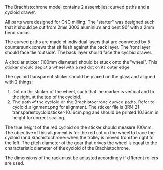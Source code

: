 The Brachistochrone model contains 2 assemblies: curved paths and a cycloid drawer.

All parts were designed for CNC milling. The "starter" was designed such that it should be cut from 2mm 3003 aluminium and bent 90° with a 2mm bend radius.

The curved paths are made of individual layers that are connected by 5 countersunk screws that sit flush against the back layer. 
The front layer should face the 'outside'. The back layer should face the cycloid drawer.

A circular sticker (100mm diameter) should be stuck onto the "wheel". This sticker should depict a wheel with a red dot on its outer edge.

The cycloid transparent sticker should be placed on the glass and aligned with 2 things:
1. Dot on the sticker of the wheel, such that the marker is vertical and to the right, at the top of the cycloid.
2. The path of the cycloid on the Brachistochrone curved paths.
Refer to cycloid_alignment.png for alignment. The sticker file is BRN-21-transparentcycloidsticker-10.16cm.png and should be printed 10.16cm in height for correct scaling.



The true height of the red cycloid on the sticker should measure 100mm.
The objective of this alignment is for the red dot on the wheel to trace the cycloid (and Brachistochrone) when the trolley is moved from the right to the left. The pitch diameter of the gear that drives the wheel is equal to the characteristic diameter of the cycloid of the Brachistochrone.

The dimensions of the rack must be adjusted accordingly if different rollers are used.
